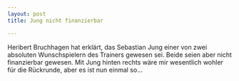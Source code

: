 ```yaml
---
layout: post
title: Jung nicht finanzierbar

---
```


Heribert Bruchhagen hat erklärt, das Sebastian Jung einer von zwei absoluten Wunschspielern des Trainers gewesen sei. Beide seien aber nicht finanzierbar gewesen. Mit Jung hinten rechts wäre mir wesentlich wohler für die Rückrunde, aber es ist nun einmal so...


